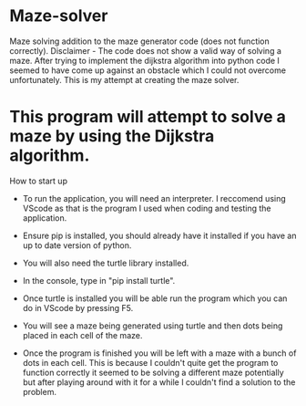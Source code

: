 # Maze-solver
Maze solving addition to the maze generator code (does not function correctly).
Disclaimer - The code does not show a valid way of solving a maze. After trying to implement the dijkstra algorithm into python code I seemed to have come up against an obstacle which I could not overcome unfortunately. This is my attempt at creating the maze solver.
# This program will attempt to solve a maze by using the Dijkstra algorithm.

How to start up
* To run the application, you will need an interpreter. I reccomend using VScode as that is the program I used when coding and testing the application.

* Ensure pip is installed, you should already have it installed if you have an up to date version of python.

* You will also need the turtle library installed.

* In the console, type in "pip install turtle".

* Once turtle is installed you will be able run the program which you can do in VScode by pressing F5.

* You will see a maze being generated using turtle and then dots being placed in each cell of the maze.

* Once the program is finished you will be left with a maze with a bunch of dots in each cell. This is because I couldn't quite get the program to function correctly it seemed to be solving a different maze potentially but after playing around with it for a while I couldn't find a solution to the problem.

